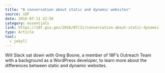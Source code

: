 ```yaml
---
title: "A conversation about static and dynamic websites"
source: 18F
date: 2016-07-11 22:56
category: essentials
link: https://18f.gsa.gov/2016/07/11/conversation-about-static-dynamic-websites/
type: Article
tool:
  - jekyll
---
```

Will Slack sat down with Greg Boone, a member of 18F’s Outreach Team with a background as a WordPress developer, to learn more about the differences between static and dynamic websites.





